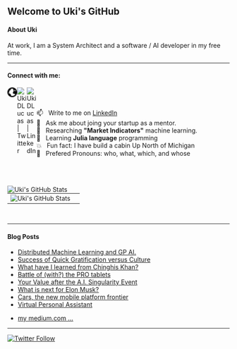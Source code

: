 ## Welcome to Uki's GitHub

#### About Uki 
At work, I am a System Architect and a software / AI developer in my free time.


---

<!--
<details>
  <summary>:zap: GitHub Stats</summary>
</details>
<br />
-->


#### Connect with me:

[<img align="left" alt="UkiDLucas" width="22px" src="https://raw.githubusercontent.com/iconic/open-iconic/master/svg/globe.svg" />][website]
[<img align="left" alt="UkiDLucas | Twitter" width="22px" src="https://cdn.jsdelivr.net/npm/simple-icons@v3/icons/twitter.svg" />][twitter]
[<img align="left" alt="UkiDLucas | LinkedIn" width="22px" src="https://cdn.jsdelivr.net/npm/simple-icons@v3/icons/linkedin.svg" />][linkedin]
<!--
[<img align="left" alt="UkiDLucas | Instagram" width="22px" src="https://cdn.jsdelivr.net/npm/simple-icons@v3/icons/instagram.svg" />][instagram]
[<img align="left" alt="UkiDLucas | YouTube" width="22px" src="https://cdn.jsdelivr.net/npm/simple-icons@v3/icons/youtube.svg" />][youtube]
-->

<br />
<br />

📫  &nbsp; Write to me on [LinkedIn][linkedin] <br/>
💬  &nbsp; Ask me about joing your startup as a mentor. <br/>
🔭  &nbsp; Researching **"Market Indicators"** machine learning. <br/>
🌱  &nbsp; Learning **Julia language** programming<br/>
💥  &nbsp; Fun fact: I have build a cabin Up North of Michigan <br/>
🙈  &nbsp; Prefered Pronouns: who, what, which, and whose <br/>
<br/>
<br />
<!--
Complete list of emoji:
https://gist.github.com/rxaviers/7360908
-->



<br />
<table style="border: 0px solid transparent" >
<tr>
  <td>
      <img align="left" 
       alt="Uki's GitHub Stats" 
       src="https://github-readme-stats.vercel.app/api?username=UkiDLucas&show_icons=true&hide_border=true&count_private=true" 
       />
  <td>
  </td>
      <img align="left" 
       alt="Uki's GitHub Stats" 
       src="https://github-readme-stats.vercel.app/api/top-langs/?username=UkiDLucas&langs_count=9&hide=HTML&count_private=true" 
       />
  </td>
</tr>
<table>
   

<br />

---

#### Blog Posts
<!-- https://github.com/gautamkrishnar/blog-post-workflow -->
<!-- BLOG-POST-LIST:START -->
- [Distributed Machine Learning and GP AI.](https://medium.com/@ukidlucas/distributed-machine-learning-and-gp-ai-fc2a0e3f6db?source=rss-3faaaed33b1b------2)
- [Success of Quick Gratification versus Culture](https://medium.com/@ukidlucas/success-of-quick-gratification-versus-culture-e270858678e9?source=rss-3faaaed33b1b------2)
- [What have I learned from Chinghis Khan?](https://medium.com/@ukidlucas/what-have-i-learned-from-chinghis-khan-a4bc2d950f31?source=rss-3faaaed33b1b------2)
- [Battle of (with?) the PRO tablets](https://medium.com/@ukidlucas/battle-of-with-the-tablets-f1284edda66c?source=rss-3faaaed33b1b------2)
- [Your Value after the A.I. Singularity Event](https://medium.com/datadriveninvestor/what-will-have-value-post-singularity-82f75d8c7442?source=rss-3faaaed33b1b------2)
- [What is next for Elon Musk?](https://medium.com/@ukidlucas/what-is-next-for-elon-musk-d5d59d59b237?source=rss-3faaaed33b1b------2)
- [Cars, the new mobile platform frontier](https://medium.com/@ukidlucas/cars-the-new-mobile-platform-frontier-8f351003854a?source=rss-3faaaed33b1b------2)
- [Virtual Personal Assistant](https://medium.com/@ukidlucas/vpa-7dacef83e90d?source=rss-3faaaed33b1b------2)
<!-- BLOG-POST-LIST:END -->
- [my medium.com ...][medium]

---

[![Twitter Follow](https://img.shields.io/twitter/follow/UkiDLucas?color=1DA1F2&logo=twitter&style=for-the-badge)](https://twitter.com/intent/follow?original_referer=https%3A%2F%2Fgithub.com%2FUkiDLucas&screen_name=UkiDLucas)
 
 
[website]: https://github.com/UkiDLucas
[medium]: https://medium.com/@ukidlucas
[twitter]: https://twitter.com/UkiDLucas
[youtube]: https://youtube.com/UkiDLucas
[instagram]: https://instagram.com/UkiDLucas
[linkedin]: https://linkedin.com/in/UkiDLucas
